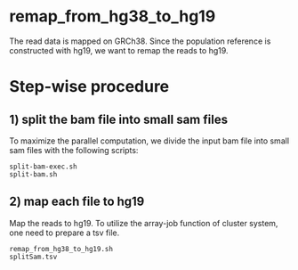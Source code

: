 # remap_from_hg38_to_hg19

The read data is mapped on GRCh38. Since the population reference is constructed with hg19, we want to remap the reads to hg19.


# Step-wise procedure

## 1) split the bam file into small sam files
To maximize the parallel computation, we divide the input bam file into small sam files with the following scripts:
 
```
split-bam-exec.sh
split-bam.sh
```

## 2) map each file to hg19
Map the reads to hg19. To utilize the array-job function of cluster system, one need to prepare a tsv file.

```
remap_from_hg38_to_hg19.sh
splitSam.tsv
```

